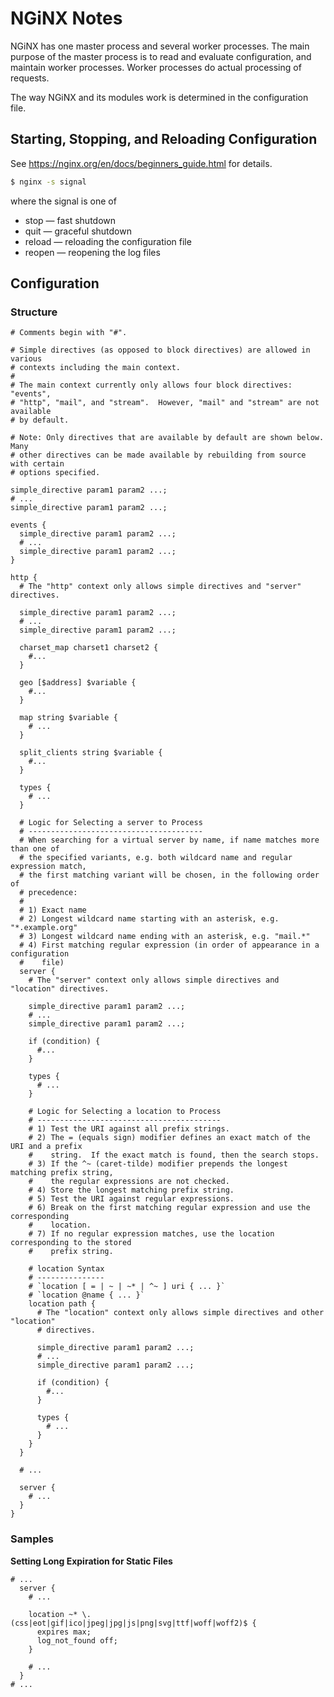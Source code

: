 # NGiNX Notes

NGiNX has one master process and several worker processes.  The main purpose
of the master process is to read and evaluate configuration, and maintain
worker processes.  Worker processes do actual processing of requests.

The way NGiNX and its modules work is determined in the configuration file.


## Starting, Stopping, and Reloading Configuration

See https://nginx.org/en/docs/beginners_guide.html for details.

```sh
$ nginx -s signal
```

where the signal is one of

* stop — fast shutdown
* quit — graceful shutdown
* reload — reloading the configuration file
* reopen — reopening the log files


## Configuration

### Structure

```nginx
# Comments begin with "#".

# Simple directives (as opposed to block directives) are allowed in various
# contexts including the main context.
#
# The main context currently only allows four block directives: "events",
# "http", "mail", and "stream".  However, "mail" and "stream" are not available
# by default.

# Note: Only directives that are available by default are shown below.  Many
# other directives can be made available by rebuilding from source with certain
# options specified.

simple_directive param1 param2 ...;
# ...
simple_directive param1 param2 ...;

events {
  simple_directive param1 param2 ...;
  # ...
  simple_directive param1 param2 ...;
}

http {
  # The "http" context only allows simple directives and "server" directives.

  simple_directive param1 param2 ...;
  # ...
  simple_directive param1 param2 ...;

  charset_map charset1 charset2 {
    #...
  }

  geo [$address] $variable {
    #...
  }

  map string $variable {
    # ...
  }

  split_clients string $variable {
    #...
  }

  types {
    # ...
  }

  # Logic for Selecting a server to Process
  # ---------------------------------------
  # When searching for a virtual server by name, if name matches more than one of
  # the specified variants, e.g. both wildcard name and regular expression match,
  # the first matching variant will be chosen, in the following order of
  # precedence:
  #
  # 1) Exact name
  # 2) Longest wildcard name starting with an asterisk, e.g. "*.example.org"
  # 3) Longest wildcard name ending with an asterisk, e.g. "mail.*"
  # 4) First matching regular expression (in order of appearance in a configuration
  #    file)
  server {
    # The "server" context only allows simple directives and "location" directives.

    simple_directive param1 param2 ...;
    # ...
    simple_directive param1 param2 ...;

    if (condition) {
      #...
    }

    types {
      # ...
    }

    # Logic for Selecting a location to Process
    # -----------------------------------------
    # 1) Test the URI against all prefix strings.
    # 2) The = (equals sign) modifier defines an exact match of the URI and a prefix
    #    string.  If the exact match is found, then the search stops.
    # 3) If the ^~ (caret-tilde) modifier prepends the longest matching prefix string,
    #    the regular expressions are not checked.
    # 4) Store the longest matching prefix string.
    # 5) Test the URI against regular expressions.
    # 6) Break on the first matching regular expression and use the corresponding
    #    location.
    # 7) If no regular expression matches, use the location corresponding to the stored
    #    prefix string.
    
    # location Syntax
    # ---------------
    # `location [ = | ~ | ~* | ^~ ] uri { ... }`
    # `location @name { ... }`
    location path {
      # The "location" context only allows simple directives and other "location"
      # directives.

      simple_directive param1 param2 ...;
      # ...
      simple_directive param1 param2 ...;

      if (condition) {
        #...
      }

      types {
        # ...
      }
    }
  }

  # ...

  server {
    # ...
  }
}
```

### Samples

**Setting Long Expiration for Static Files**

```
# ...
  server {
    # ...

    location ~* \.(css|eot|gif|ico|jpeg|jpg|js|png|svg|ttf|woff|woff2)$ {
      expires max;
      log_not_found off;
    }

    # ...
  }
# ...
```
